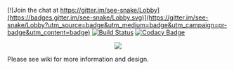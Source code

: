 [![Join the chat at https://gitter.im/see-snake/Lobby](https://badges.gitter.im/see-snake/Lobby.svg)](https://gitter.im/see-snake/Lobby?utm_source=badge&utm_medium=badge&utm_campaign=pr-badge&utm_content=badge)
[![Build Status](https://travis-ci.org/snakes-in-the-box/see-snake.svg?branch=master)](https://travis-ci.org/snakes-in-the-box/see-snake)
[![Codacy Badge](https://api.codacy.com/project/badge/Grade/545c9887160d4c4489e92501e152db00)](https://www.codacy.com/app/snakes-in-the-box/see-snake?utm_source=github.com&amp;utm_medium=referral&amp;utm_content=snakes-in-the-box/see-snake&amp;utm_campaign=Badge_Grade)

<p align="center">
  <img src="https://github.com/snakes-in-the-box/see-snake/blob/master/logo.png">
</p>

Please see wiki for more information and design.
